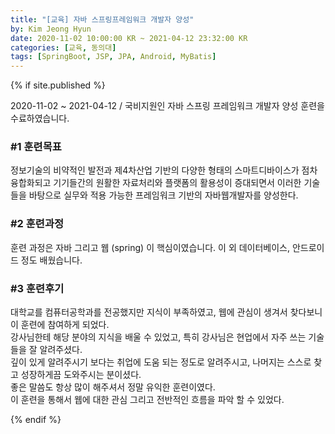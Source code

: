 ```yaml
---
title: "[교육] 자바 스프링프레임워크 개발자 양성"
by: Kim Jeong Hyun
date: 2020-11-02 10:00:00 KR ~ 2021-04-12 23:32:00 KR
categories: [교육, 동의대]
tags: [SpringBoot, JSP, JPA, Android, MyBatis]
---
```


>

{% if site.published %}

2020-11-02 ~ 2021-04-12 / 국비지원인 자바 스프링 프레임워크 개발자 양성 훈련을 수료하였습니다.

### #1 훈련목표

정보기술의 비약적인 발전과 제4차산업 기반의 다양한 형태의 스마트디바이스가 점차 융합화되고 기기들간의 원활한 자료처리와 플랫폼의 활용성이 증대되면서 이러한 기술들을 바탕으로 실무와 적용 가능한 프레임워크 기반의 자바웹개발자를 양성한다.

### #2 훈련과정

훈련 과정은 자바 그리고 웹 (spring) 이 핵심이였습니다.
이 외 데이터베이스, 안드로이드 정도 배웠습니다.

### #3 훈련후기

대학교를 컴퓨터공학과를 전공했지만 지식이 부족하였고, 웹에 관심이 생겨서 찾다보니 이 훈련에 참여하게 되었다.  
강사님한테 해당 분야의 지식을 배울 수 있었고, 특히 강사님은 현업에서 자주 쓰는 기술들을 잘 알려주셨다.  
깊이 있게 알려주시기 보다는 취업에 도움 되는 정도로 알려주시고, 나머지는 스스로 찾고 성장하게끔 도와주시는 분이셨다.  
좋은 말씀도 항상 많이 해주셔서 정말 유익한 훈련이였다.  
이 훈련을 통해서 웹에 대한 관심 그리고 전반적인 흐름을 파악 할 수 있었다.

{% endif %}
